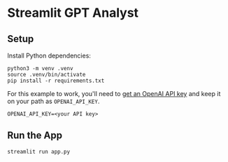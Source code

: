 # Streamlit GPT Analyst

## Setup
Install Python dependencies:

```
python3 -m venv .venv
source .venv/bin/activate
pip install -r requirements.txt
```

For this example to work, you'll need to [get an OpenAI API key](https://beta.openai.com/account/api-keys) and keep it on your path as `OPENAI_API_KEY`.

```
OPENAI_API_KEY=<your API key>
```

## Run the App
```
streamlit run app.py
```